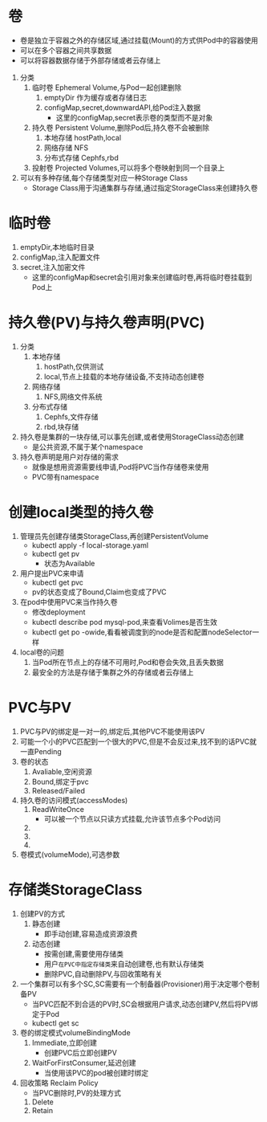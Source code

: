 # 卷
- 卷是独立于容器之外的存储区域,通过挂载(Mount)的方式供Pod中的容器使用
- 可以在多个容器之间共享数据
- 可以将容器数据存储于外部存储或者云存储上
1. 分类
    1. 临时卷 Ephemeral Volume,与Pod一起创建删除
        1. emptyDir 作为缓存或者存储日志
        2. configMap,secret,downwardAPI,给Pod注入数据
            - 这里的configMap,secret表示卷的类型而不是对象
    2. 持久卷 Persistent Volume,删除Pod后,持久卷不会被删除
        1. 本地存储 hostPath,local
        2. 网络存储 NFS
        3. 分布式存储 Cephfs,rbd
    3. 投射卷 Projected Volumes,可以将多个卷映射到同一个目录上
2. 可以有多种存储,每个存储类型对应一种Storage Class
    - Storage Class用于沟通集群与存储,通过指定StorageClass来创建持久卷
# 临时卷
1. emptyDir,本地临时目录
2. configMap,注入配置文件
3. secret,注入加密文件
    - 这里的configMap和secret会引用对象来创建临时卷,再将临时卷挂载到Pod上
# 持久卷(PV)与持久卷声明(PVC)
1. 分类
    1. 本地存储
        1. hostPath,仅供测试
        2. local,节点上挂载的本地存储设备,不支持动态创建卷
    2. 网络存储
        1. NFS,网络文件系统
    3. 分布式存储
        1. Cephfs,文件存储
        2. rbd,块存储
2. 持久卷是集群的一块存储,可以事先创建,或者使用StorageClass动态创建
    - 是公共资源,不属于某个namespace
3. 持久卷声明是用户对存储的需求
    - 就像是想用资源需要线申请,Pod将PVC当作存储卷来使用
    - PVC带有namespace
# 创建local类型的持久卷
1. 管理员先创建存储类StorageClass,再创建PersistentVolume
    - kubectl apply -f local-storage.yaml
    - kubectl get pv
        - 状态为Available
2. 用户提出PVC来申请
    - kubectl get pvc
    - pv的状态变成了Bound,Claim也变成了PVC
3. 在pod中使用PVC来当作持久卷
    - 修改deployment
    - kubectl describe pod mysql-pod,来查看Volimes是否生效
    - kubectl get po -owide,看看被调度到的node是否和配置nodeSelector一样
4. local卷的问题
    1. 当Pod所在节点上的存储不可用时,Pod和卷会失效,且丢失数据
    2. 最安全的方法是存储于集群之外的存储或者云存储上
# PVC与PV
1. PVC与PV的绑定是一对一的,绑定后,其他PVC不能使用该PV
2. 可能一个小的PVC匹配到一个很大的PVC,但是不会反过来,找不到的话PVC就一直Pending
3. 卷的状态
    1. Avaliable,空闲资源
    2. Bound,绑定于pvc
    3. Released/Failed
4. 持久卷的访问模式(accessModes)
    1. ReadWriteOnce
        - 可以被一个节点以只读方式挂载,允许该节点多个Pod访问
    2. 
    3. 
    4. 
5. 卷模式(volumeMode),可选参数
# 存储类StorageClass
1. 创建PV的方式
    1. 静态创建
        - 即手动创建,容易造成资源浪费
    2. 动态创建
        - 按需创建,需要使用存储类
        - 用户`在PVC中指定存储类`来自动创建卷,也有默认存储类
        - 删除PVC,自动删除PV,与回收策略有关
2. 一个集群可以有多个SC,SC需要有一个制备器(Provisioner)用于决定哪个卷制备PV
    - 当PVC匹配不到合适的PV时,SC会根据用户请求,动态创建PV,然后将PV绑定于Pod
    - kubectl get sc
3. 卷的绑定模式volumeBindingMode
    1. Immediate,立即创建
        - 创建PVC后立即创建PV
    2. WaitForFirstConsumer,延迟创建
        - 当使用该PVC的pod被创建时绑定
4. 回收策略 Reclaim Policy
    - 当PVC删除时,PV的处理方式
    1. Delete
    2. Retain